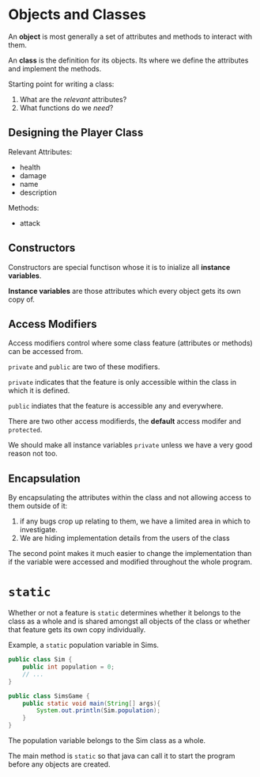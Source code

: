 # Objects and Classes

An **object** is most generally a set of attributes and methods to interact with them.

An **class** is the definition for its objects. Its where we define the attributes and implement the methods.

Starting point for writing a class:

1) What are the *relevant* attributes?
2) What functions do we *need*?

## Designing the Player Class

Relevant Attributes:

- health
- damage
- name
- description

Methods:

- attack

## Constructors

Constructors are special functison whose it is to inialize all **instance variables**.

**Instance variables** are those attributes which every object gets its own copy of.

## Access Modifiers

Access modifiers control where some class feature (attributes or methods) can be accessed from.

`private` and `public` are two of these modifiers.

`private` indicates that the feature is only accessible within the class in which it is defined.

`public` indiates that the feature is accessible any and everywhere.

There are two other access modifierds, the **default** access modifer and `protected`.
 
We should make all instance variables `private` unless we have a very good reason not too.

## Encapsulation

By encapsulating the attributes within the class and not allowing access to them outside of it: 

1) if any bugs crop up relating to them, we have a limited area in which to investigate.
2) We are hiding implementation details from the users of the class

The second point makes it much easier to change the implementation than if the variable were accessed and modified throughout the whole program.

# `static`

Whether or not a feature is `static` determines whether it belongs to the class as a whole and is shared amongst all objects of the class or whether that feature gets its own copy individually.

Example, a `static` population variable in Sims.

``` java
public class Sim {
    public int population = 0;
    // ...
}

public class SimsGame {
    public static void main(String[] args){
        System.out.println(Sim.population);
    }
}
```

The population variable belongs to the Sim class as a whole.

The main method is `static` so that java can call it to start the program before any objects are created.